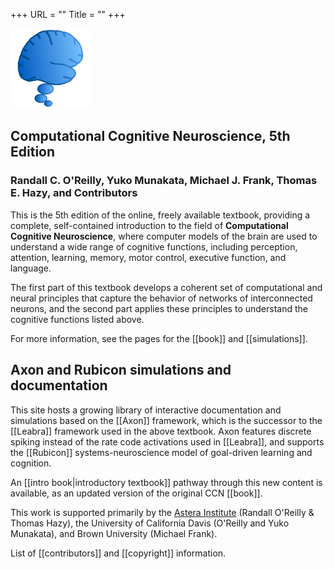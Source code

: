 +++
URL = ""
Title = ""
+++

<img src="media/icon.png" style="width:128px;height:128px">

## Computational Cognitive Neuroscience, 5th Edition

### Randall C. O'Reilly, Yuko Munakata, Michael J. Frank, Thomas E. Hazy, and Contributors

This is the 5th edition of the online, freely available textbook, providing a complete, self-contained introduction to the field of **Computational Cognitive Neuroscience**, where computer models of the brain are used to understand a wide range of cognitive functions, including perception, attention, learning, memory, motor control, executive function, and language.

The first part of this textbook develops a coherent set of computational and neural principles that capture the behavior of networks of interconnected neurons, and the second part applies these principles to understand the cognitive functions listed above.

For more information, see the pages for the [[book]] and [[simulations]].

## Axon and Rubicon simulations and documentation

This site hosts a growing library of interactive documentation and simulations based on the [[Axon]] framework, which is the successor to the [[Leabra]] framework used in the above textbook. Axon features discrete spiking instead of the rate code activations used in [[Leabra]], and supports the [[Rubicon]] systems-neuroscience model of goal-driven learning and cognition.

An [[intro book|introductory textbook]] pathway through this new content is available, as an updated version of the original CCN [[book]].

This work is supported primarily by the [Astera Institute](https://astera.org/) (Randall O'Reilly & Thomas Hazy), the University of California Davis (O'Reilly and Yuko Munakata), and Brown University (Michael Frank). 

List of [[contributors]] and [[copyright]] information.

